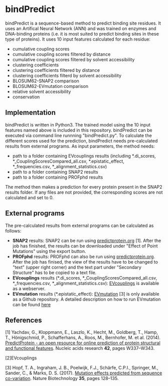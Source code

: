 # bindPredict

bindPredict is a sequence-based method to predict binding site residues. 
It uses an Artifical Neural Network (ANN) and was trained on enzymes and DNA-binding proteins 
(i.e. it is most suited to predict binding sites in these type of proteins).
It uses 10 input features calculated for each residue:
- cumulative coupling scores
- cumulative coupling scores filtered by distance
- cumulative coupling scores filtered by solvent accessibility
- clustering coefficients
- clustering coefficients filtered by distance
- clustering coefficients filterd by solvent accessibility
- BLOSUM62-SNAP2 comparison
- BLOSUM62-EVmutation comparison
- relative solvent accessibility
- conservation


## Implementation
bindPredict is written in Python3. The trained model using the 10 input features named above is included in this repository.
bindPredict can be executed via command line runnning "bindPredict.py".
To calculate the different scores used for the prediction, bindPredict needs pre-calculated results from external programs.
As input parameters, the method needs:
- path to a folder containing EVcouplings results 
  (including *.di_scores, *_CouplingScoresCompared_all.csv, *.epistatic_effect, *_frequencies.csv, *_alignment_statistics.csv)
- path to a folder containing SNAP2 results
- path to a folder containing PROFphd results

The method then makes a prediction for every protein present in the SNAP2 results folder. 
If any files are not provided, the corresponding scores are not calculated and set to 0.

## External programs
The pre-calculated results from external programs can be calculated as follows:

- **SNAP2** results: SNAP2 can be run using [predictprotein.org](https://www.predictprotein.org/) [1]. After the job has finished, the results can be downloaded under "Effect of Point Mutations" using the export button.
- **PROFphd** results: PROFphd can also be run using [predictprotein.org](https://www.predictprotein.org/). After the job has finised, the view of the results have to be changed to "text" (upper right corner) and the text part under "Secondary Structure" has to be copied to a text file.
- **EVcouplings** results (\*.di_scores, \*_CouplingScoresCompared_all.csv, \*_frequencies.csv, \*_alignment_statistics.csv): [EVcouplings](http://evfold.org/evfold-web/newmarkec.do) is available as a webserver.
- **EVmutation** results (\*.epistatic_effect): 
[EVmutation](https://marks.hms.harvard.edu/evmutation/index.html) [3] is only available as a Github repository. A detailed description on how to run EVmutation can be found [here](https://htmlpreview.github.io/?https://github.com/debbiemarkslab/EVmutation/blob/master/EVmutation.html)

## References
[1] Yachdav, G., Kloppmann, E., Laszlo, K., Hecht, M., Goldberg, T., Hamp, T., Hönigschmid, P., Schafferhans, A., Roos, M., Bernhofer, M. et al. (2014). [PredictProtein - an open resource for online prediction of protein structural and functional features](https://academic.oup.com/nar/article/42/W1/W337/2435518). Nucleic acids research **42**, pages W337–W343.

[2]EVcouplings

[3] Hopf, T. A., Ingraham, J. B., Poelwijk, F.J., Schärfe, C.P.I., Springer, M., Sander, C., & Marks, D. S. (2017). 
[Mutation effects predicted from sequence co-variation](https://www.nature.com/articles/nbt.3769). Nature Biotechnology **35**, pages 128–135.

